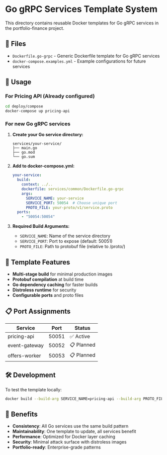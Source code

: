 # Go gRPC Services Template System

This directory contains reusable Docker templates for Go gRPC services in the portfolio-finance project.

## 📁 Files

- `Dockerfile.go-grpc` - Generic Dockerfile template for Go gRPC services
- `docker-compose.examples.yml` - Example configurations for future services

## 🚀 Usage

### For Pricing API (Already configured)

```bash
cd deploy/compose
docker-compose up pricing-api
```

### For new Go gRPC services

1. **Create your Go service directory:**
   ```
   services/your-service/
   ├── main.go
   ├── go.mod
   └── go.sum
   ```

2. **Add to docker-compose.yml:**
   ```yaml
   your-service:
     build: 
       context: ../..
       dockerfile: services/common/Dockerfile.go-grpc
       args:
         SERVICE_NAME: your-service
         SERVICE_PORT: 50054  # Choose unique port
         PROTO_FILE: your-proto/v1/service.proto
     ports:
       - "50054:50054"
   ```

3. **Required Build Arguments:**
   - `SERVICE_NAME`: Name of the service directory
   - `SERVICE_PORT`: Port to expose (default: 50051)
   - `PROTO_FILE`: Path to protobuf file (relative to /proto/)

## 🔧 Template Features

- **Multi-stage build** for minimal production images
- **Protobuf compilation** at build time
- **Go dependency caching** for faster builds
- **Distroless runtime** for security
- **Configurable ports** and proto files

## 📋 Port Assignments

| Service       | Port  | Status |
|---------------|-------|---------|
| pricing-api   | 50051 | ✅ Active |
| event-gateway | 50052 | 📋 Planned |
| offers-worker | 50053 | 📋 Planned |

## 🛠️ Development

To test the template locally:
```bash
docker build --build-arg SERVICE_NAME=pricing-api --build-arg PROTO_FILE=pricing/v1/pricing.proto -f services/common/Dockerfile.go-grpc .
```

## 🎯 Benefits

- **Consistency**: All Go services use the same build pattern
- **Maintainability**: One template to update, all services benefit
- **Performance**: Optimized for Docker layer caching
- **Security**: Minimal attack surface with distroless images
- **Portfolio-ready**: Enterprise-grade patterns